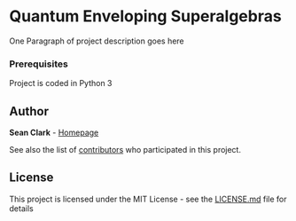 # Quantum Enveloping Superalgebras

One Paragraph of project description goes here

### Prerequisites

Project is coded in Python 3


## Author

**Sean Clark** - [Homepage](http://www.seanianclark.com)

See also the list of [contributors](https://github.com/your/project/contributors) who participated in this project.

## License

This project is licensed under the MIT License - see the [LICENSE.md](LICENSE.md) file for details


